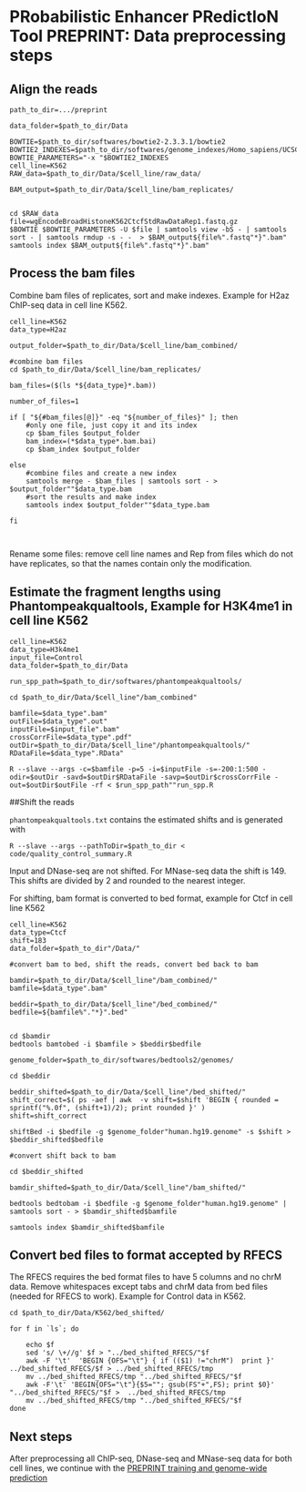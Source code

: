 # PRobabilistic Enhancer PRedictIoN Tool PREPRINT: Data preprocessing steps

## Align the reads

```
path_to_dir=.../preprint

data_folder=$path_to_dir/Data

BOWTIE=$path_to_dir/softwares/bowtie2-2.3.3.1/bowtie2
BOWTIE2_INDEXES=$path_to_dir/softwares/genome_indexes/Homo_sapiens/UCSC/hg19/Sequence/Bowtie2Index/genome
BOWTIE_PARAMETERS="-x "$BOWTIE2_INDEXES
cell_line=K562
RAW_data=$path_to_dir/Data/$cell_line/raw_data/

BAM_output=$path_to_dir/Data/$cell_line/bam_replicates/


cd $RAW_data
file=wgEncodeBroadHistoneK562CtcfStdRawDataRep1.fastq.gz
$BOWTIE $BOWTIE_PARAMETERS -U $file | samtools view -bS - | samtools sort - | samtools rmdup -s - -  > $BAM_output${file%".fastq"*}".bam" 
samtools index $BAM_output${file%".fastq"*}".bam"
```

## Process the bam files

Combine bam files of replicates, sort and make indexes. Example for H2az ChIP-seq data in cell line K562.

```
cell_line=K562
data_type=H2az

output_folder=$path_to_dir/Data/$cell_line/bam_combined/

#combine bam files
cd $path_to_dir/Data/$cell_line/bam_replicates/

bam_files=($(ls *${data_type}*.bam))

number_of_files=1

if [ "${#bam_files[@]}" -eq "${number_of_files}" ]; then
    #only one file, just copy it and its index
    cp $bam_files $output_folder
    bam_index=(*$data_type*.bam.bai)
    cp $bam_index $output_folder

else
    #combine files and create a new index
    samtools merge - $bam_files | samtools sort - > $output_folder""$data_type.bam
    #sort the results and make index
    samtools index $output_folder""$data_type.bam
    
fi

	
```

Rename some files: remove cell line names and Rep from files which do not have replicates, so that the names contain only the modification.

## Estimate the fragment lengths using Phantompeakqualtools, Example for H3K4me1 in cell line K562

```
cell_line=K562
data_type=H3k4me1
input_file=Control
data_folder=$path_to_dir/Data

run_spp_path=$path_to_dir/softwares/phantompeakqualtools/

cd $path_to_dir/Data/$cell_line"/bam_combined"

bamfile=$data_type".bam"
outFile=$data_type".out"
inputFile=$input_file".bam"
crossCorrFile=$data_type".pdf" 
outDir=$path_to_dir/Data/$cell_line"/phantompeakqualtools/"
RDataFile=$data_type".RData"

R --slave --args -c=$bamfile -p=5 -i=$inputFile -s=-200:1:500 -odir=$outDir -savd=$outDir$RDataFile -savp=$outDir$crossCorrFile -out=$outDir$outFile -rf < $run_spp_path""run_spp.R

```

##Shift the reads 

```phantompeakqualtools.txt``` contains the estimated shifts and is generated with 
```
R --slave --args --pathToDir=$path_to_dir < code/quality_control_summary.R 
```
Input and DNase-seq are not shifted. For MNase-seq data the shift is 149. This shifts are divided by 2 and rounded to the nearest integer.

For shifting, bam format is converted to bed format, example for Ctcf in cell line K562
```
cell_line=K562
data_type=Ctcf
shift=183
data_folder=$path_to_dir"/Data/"

#convert bam to bed, shift the reads, convert bed back to bam

bamdir=$path_to_dir/Data/$cell_line"/bam_combined/"
bamfile=$data_type".bam"

beddir=$path_to_dir/Data/$cell_line"/bed_combined/"
bedfile=${bamfile%"."*}".bed"


cd $bamdir
bedtools bamtobed -i $bamfile > $beddir$bedfile

genome_folder=$path_to_dir/softwares/bedtools2/genomes/

cd $beddir

beddir_shifted=$path_to_dir/Data/$cell_line"/bed_shifted/"
shift_correct=$( ps -aef | awk  -v shift=$shift 'BEGIN { rounded = sprintf("%.0f", (shift+1)/2); print rounded }' )
shift=shift_correct

shiftBed -i $bedfile -g $genome_folder"human.hg19.genome" -s $shift > $beddir_shifted$bedfile

#convert shift back to bam

cd $beddir_shifted

bamdir_shifted=$path_to_dir/Data/$cell_line"/bam_shifted/"

bedtools bedtobam -i $bedfile -g $genome_folder"human.hg19.genome" | samtools sort - > $bamdir_shifted$bamfile

samtools index $bamdir_shifted$bamfile
``` 


## Convert bed files to format accepted by RFECS 

The RFECS requires the bed format files to have 5 columns and no chrM data.
Remove whitespaces except tabs and chrM data from bed files (needed for RFECS to work). Example for Control data in K562.

```
cd $path_to_dir/Data/K562/bed_shifted/

for f in `ls`; do

    echo $f
    sed 's/ \+//g' $f > "../bed_shifted_RFECS/"$f
    awk -F '\t'  'BEGIN {OFS="\t"} { if (($1) !="chrM")  print }' ../bed_shifted_RFECS/$f > ../bed_shifted_RFECS/tmp
    mv ../bed_shifted_RFECS/tmp "../bed_shifted_RFECS/"$f
    awk -F'\t' 'BEGIN{OFS="\t"}{$5=""; gsub(FS"+",FS); print $0}' "../bed_shifted_RFECS/"$f >  ../bed_shifted_RFECS/tmp
    mv ../bed_shifted_RFECS/tmp "../bed_shifted_RFECS/"$f
done

```
## Next steps

After preprocessing all ChIP-seq, DNase-seq and MNase-seq data for both cell lines, we continue with the [PREPRINT training and genome-wide prediction](TrainingPrediction.md)





